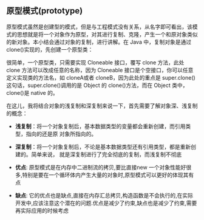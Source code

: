 ## 原型模式(prototype)

原型模式虽然是创建型的模式，但是与工程模式没有关系，从名字即可看出，该模式的思想就是将一个对象作为原型，对其进行复制、克隆，产生一个和原对象类似的新对象。本小结会通过对象的复制，进行讲解。在 Java 中，复制对象是通过 clone()实现的，先创建一个原型类：

很简单，一个原型类，只需要实现 Cloneable 接口，覆写 clone 方法，此处 clone 方法可以改成任意的名称，因为 Cloneable 接口是个空接口，你可以任意定义实现类的方法名，如 cloneA或者 cloneB，因为此处的重点是 super.clone()这句话，super.clone()调用的是 Object 的 clone()方法，而在 Object 类中，clone()是 native 的。

在这儿，我将结合对象的浅复制和深复制来说一下，首先需要了解对象深、浅复制的概念：
* **浅复制**：将一个对象复制后，基本数据类型的变量都会重新创建，而引用类型，指向的还是原
对象所指向的。
* **深复制**：将一个对象复制后，不论是基本数据类型还有引用类型，都是重新创建的。简单来说，
就是深复制进行了完全彻底的复制，而浅复制不彻底

* **优点**: 原型模式是在内存中二进制流的拷贝,要比直接new 一个对象性能好很多,特别是要在一个循环体内产生大量的对象时,原型模式可以更好的体现其有点
* **缺点**: 它的优点也是缺点,直接在内存汇总拷贝,构造函数是不会执行的,在实际开发中,应该注意这个潜在的问题.优点是减少了约束,缺点也是减少了约束,需要再实际应用的时候考虑

